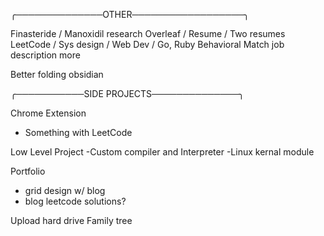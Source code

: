 
╭──────────────OTHER──────────────────╮

Finasteride / Manoxidil research
Overleaf / Resume / Two resumes
LeetCode / Sys design / Web Dev / Go, Ruby
Behavioral
Match job description more

Better folding obsidian

╭───────────SIDE PROJECTS──────────────╮


Chrome Extension
- Something with LeetCode

Low Level Project
-Custom compiler and Interpreter
-Linux kernal module

Portfolio 
- grid design w/ blog
- blog leetcode solutions?

Upload hard drive 
Family tree 
